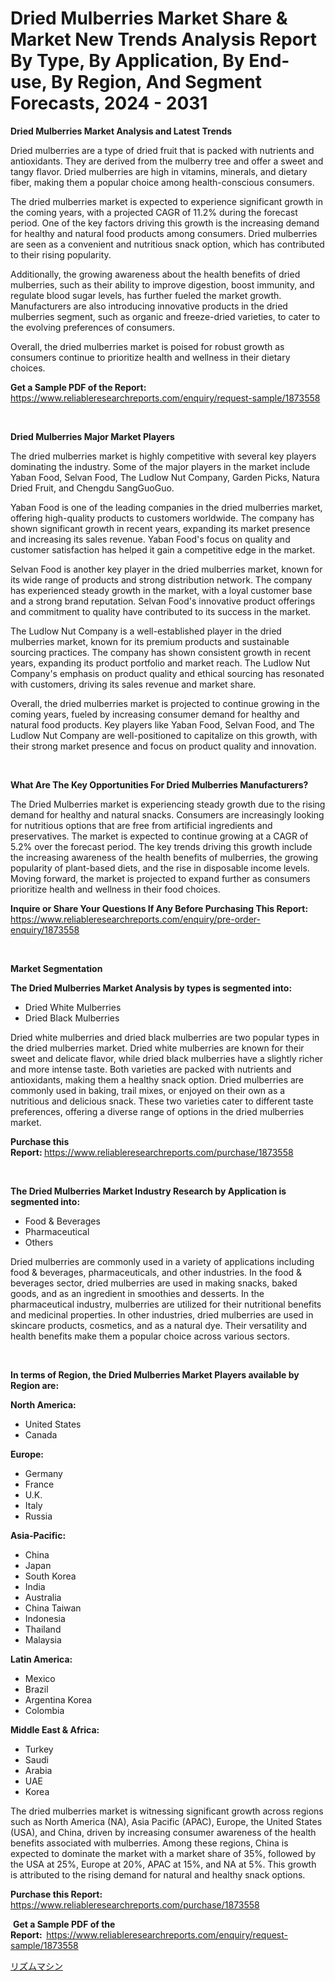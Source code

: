 <p><h1>Dried Mulberries Market Share & Market New Trends Analysis Report By Type, By Application, By End-use, By Region, And Segment Forecasts, 2024 - 2031</h1></p><p><strong>Dried Mulberries Market Analysis and Latest Trends</strong></p>
<p><p>Dried mulberries are a type of dried fruit that is packed with nutrients and antioxidants. They are derived from the mulberry tree and offer a sweet and tangy flavor. Dried mulberries are high in vitamins, minerals, and dietary fiber, making them a popular choice among health-conscious consumers.</p><p>The dried mulberries market is expected to experience significant growth in the coming years, with a projected CAGR of 11.2% during the forecast period. One of the key factors driving this growth is the increasing demand for healthy and natural food products among consumers. Dried mulberries are seen as a convenient and nutritious snack option, which has contributed to their rising popularity.</p><p>Additionally, the growing awareness about the health benefits of dried mulberries, such as their ability to improve digestion, boost immunity, and regulate blood sugar levels, has further fueled the market growth. Manufacturers are also introducing innovative products in the dried mulberries segment, such as organic and freeze-dried varieties, to cater to the evolving preferences of consumers.</p><p>Overall, the dried mulberries market is poised for robust growth as consumers continue to prioritize health and wellness in their dietary choices.</p></p>
<p><strong>Get a Sample PDF of the Report:&nbsp;</strong> <a href="https://www.reliableresearchreports.com/enquiry/request-sample/1873558">https://www.reliableresearchreports.com/enquiry/request-sample/1873558</a></p>
<p>&nbsp;</p>
<p><strong>Dried Mulberries Major Market Players</strong></p>
<p><p>The dried mulberries market is highly competitive with several key players dominating the industry. Some of the major players in the market include Yaban Food, Selvan Food, The Ludlow Nut Company, Garden Picks, Natura Dried Fruit, and Chengdu SangGuoGuo. </p><p>Yaban Food is one of the leading companies in the dried mulberries market, offering high-quality products to customers worldwide. The company has shown significant growth in recent years, expanding its market presence and increasing its sales revenue. Yaban Food's focus on quality and customer satisfaction has helped it gain a competitive edge in the market.</p><p>Selvan Food is another key player in the dried mulberries market, known for its wide range of products and strong distribution network. The company has experienced steady growth in the market, with a loyal customer base and a strong brand reputation. Selvan Food's innovative product offerings and commitment to quality have contributed to its success in the market.</p><p>The Ludlow Nut Company is a well-established player in the dried mulberries market, known for its premium products and sustainable sourcing practices. The company has shown consistent growth in recent years, expanding its product portfolio and market reach. The Ludlow Nut Company's emphasis on product quality and ethical sourcing has resonated with customers, driving its sales revenue and market share.</p><p>Overall, the dried mulberries market is projected to continue growing in the coming years, fueled by increasing consumer demand for healthy and natural food products. Key players like Yaban Food, Selvan Food, and The Ludlow Nut Company are well-positioned to capitalize on this growth, with their strong market presence and focus on product quality and innovation.</p></p>
<p>&nbsp;</p>
<p><strong>What Are The Key Opportunities For Dried Mulberries Manufacturers?</strong></p>
<p><p>The Dried Mulberries market is experiencing steady growth due to the rising demand for healthy and natural snacks. Consumers are increasingly looking for nutritious options that are free from artificial ingredients and preservatives. The market is expected to continue growing at a CAGR of 5.2% over the forecast period. The key trends driving this growth include the increasing awareness of the health benefits of mulberries, the growing popularity of plant-based diets, and the rise in disposable income levels. Moving forward, the market is projected to expand further as consumers prioritize health and wellness in their food choices.</p></p>
<p><strong>Inquire or Share Your Questions If Any Before Purchasing This Report:</strong> <a href="https://www.reliableresearchreports.com/enquiry/pre-order-enquiry/1873558">https://www.reliableresearchreports.com/enquiry/pre-order-enquiry/1873558</a></p>
<p>&nbsp;</p>
<p><strong>Market Segmentation</strong></p>
<p><strong>The Dried Mulberries Market Analysis by types is segmented into:</strong></p>
<p><ul><li>Dried White Mulberries</li><li>Dried Black Mulberries</li></ul></p>
<p><p>Dried white mulberries and dried black mulberries are two popular types in the dried mulberries market. Dried white mulberries are known for their sweet and delicate flavor, while dried black mulberries have a slightly richer and more intense taste. Both varieties are packed with nutrients and antioxidants, making them a healthy snack option. Dried mulberries are commonly used in baking, trail mixes, or enjoyed on their own as a nutritious and delicious snack. These two varieties cater to different taste preferences, offering a diverse range of options in the dried mulberries market.</p></p>
<p><strong>Purchase this Report:&nbsp;</strong><a href="https://www.reliableresearchreports.com/purchase/1873558">https://www.reliableresearchreports.com/purchase/1873558</a></p>
<p>&nbsp;</p>
<p><strong>The Dried Mulberries Market Industry Research by Application is segmented into:</strong></p>
<p><ul><li>Food & Beverages</li><li>Pharmaceutical</li><li>Others</li></ul></p>
<p><p>Dried mulberries are commonly used in a variety of applications including food & beverages, pharmaceuticals, and other industries. In the food & beverages sector, dried mulberries are used in making snacks, baked goods, and as an ingredient in smoothies and desserts. In the pharmaceutical industry, mulberries are utilized for their nutritional benefits and medicinal properties. In other industries, dried mulberries are used in skincare products, cosmetics, and as a natural dye. Their versatility and health benefits make them a popular choice across various sectors.</p></p>
<p>&nbsp;</p>
<p><strong>In terms of Region, the Dried Mulberries Market Players available by Region are:</strong></p>
<p>
    <p> <strong> North America: </strong>
        <ul>
            <li>United States</li>
            <li>Canada</li>
        </ul>
        </p> 
    <p> <strong> Europe: </strong>
        <ul>
            <li>Germany</li>
            <li>France</li>
            <li>U.K.</li>
            <li>Italy</li>
            <li>Russia</li>
        </ul>
        </p> 
    <p> <strong> Asia-Pacific: </strong>
        <ul>
            <li>China</li>
            <li>Japan</li>
            <li>South Korea</li>
            <li>India</li>
            <li>Australia</li>
            <li>China Taiwan</li>
            <li>Indonesia</li>
            <li>Thailand</li>
            <li>Malaysia</li>
        </ul>
        </p> 
    <p> <strong> Latin America: </strong>
        <ul>
            <li>Mexico</li>
            <li>Brazil</li>
            <li>Argentina Korea</li>
            <li>Colombia</li>
        </ul>
        </p> 
    <p> <strong> Middle East & Africa: </strong>
        <ul>
            <li>Turkey</li>
            <li>Saudi</li>
            <li>Arabia</li>
            <li>UAE</li>
            <li>Korea</li>
        </ul>
    </p>
    </p>
<p><p>The dried mulberries market is witnessing significant growth across regions such as North America (NA), Asia Pacific (APAC), Europe, the United States (USA), and China, driven by increasing consumer awareness of the health benefits associated with mulberries. Among these regions, China is expected to dominate the market with a market share of 35%, followed by the USA at 25%, Europe at 20%, APAC at 15%, and NA at 5%. This growth is attributed to the rising demand for natural and healthy snack options.</p></p>
<p><strong>Purchase this Report: </strong><a href="https://www.reliableresearchreports.com/purchase/1873558">https://www.reliableresearchreports.com/purchase/1873558</a></p>
<p>&nbsp;<strong>Get a Sample PDF of the Report:&nbsp;&nbsp;</strong><a href="https://www.reliableresearchreports.com/enquiry/request-sample/1873558">https://www.reliableresearchreports.com/enquiry/request-sample/1873558</a></p>
<p><strong></strong></p>
<p><p><a href="https://github.com/one-cool-chick/Market-Research-Report-List-1/blob/main/529145917617.md">リズムマシン</a></p></p>